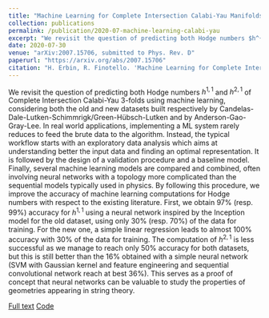 ```yaml
---
title: "Machine Learning for Complete Intersection Calabi-Yau Manifolds: a Methodological Study"
collection: publications
permalink: /publication/2020-07-machine-learning-calabi-yau
excerpt: "We revisit the question of predicting both Hodge numbers $h^{1,1}$ and $h^{2,1} of Complete Intersection Calabi-Yau 3-folds using machine learning."
date: 2020-07-30
venue: "arXiv:2007.15706, submitted to Phys. Rev. D"
paperurl: "https://arxiv.org/abs/2007.15706"
citation: "H. Erbin, R. Finotello. 'Machine Learning for Complete Intersection Calabi-Yau Manifolds: a Methodological Study'. arXiv:2007.15706, submitted to Phys. Rev. D."
---
```

We revisit the question of predicting both Hodge numbers $h^{1,1}$ and $h^{2,1}$ of Complete Intersection Calabi-Yau 3-folds using machine learning, considering both the old and new datasets built respectively by Candelas-Dale-Lutken-Schimmrigk/Green-Hübsch-Lutken and by Anderson-Gao-Gray-Lee. In real world applications, implementing a ML system rarely reduces to feed the brute data to the algorithm. Instead, the typical workflow starts with an exploratory data analysis which aims at understanding better the input data and finding an optimal representation. It is followed by the design of a validation procedure and a baseline model. Finally, several machine learning models are compared and combined, often involving neural networks with a topology more complicated than the sequential models typically used in physics. By following this procedure, we improve the accuracy of machine learning computations for Hodge numbers with respect to the existing literature. First, we obtain $97\%$ (resp. $99\%$) accuracy for $h^{1,1}$ using a neural network inspired by the Inception model for the old dataset, using only $30\%$ (resp. $70\%$) of the data for training. For the new one, a simple linear regression leads to almost $100\%$ accuracy with $30\%$ of the data for training. The computation of $h^{2,1}$ is less successful as we manage to reach only $50\%$ accuracy for both datasets, but this is still better than the $16\%$ obtained with a simple neural network (SVM with Gaussian kernel and feature engineering and sequential convolutional network reach at best $36\%$). This serves as a proof of concept that neural networks can be valuable to study the properties of geometries appearing in string theory.

[Full text](https://arxiv.org/abs/2007.15706)
[Code](https://github.com/thesfinox/ml-cicy)

